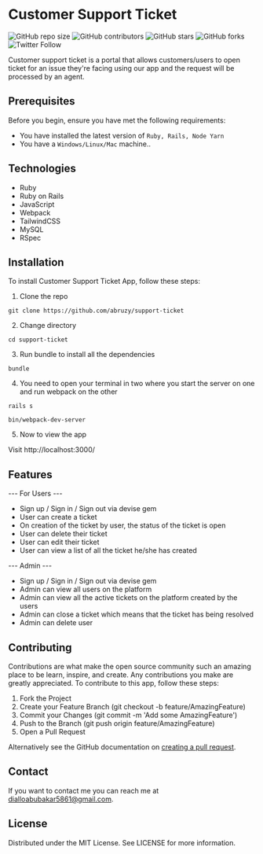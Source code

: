 # Customer Support Ticket

<!--- These are examples. See https://shields.io for others or to customize this set of shields. You might want to include dependencies, project status and licence info here --->
![GitHub repo size](https://img.shields.io/github/repo-size/abruzy/support-ticket)
![GitHub contributors](https://img.shields.io/github/contributors/abruzy/support-ticket)
![GitHub stars](https://img.shields.io/github/stars/abruzy/support-ticket?style=social)
![GitHub forks](https://img.shields.io/github/forks/abruzy/support-ticket?style=social)
![Twitter Follow](https://img.shields.io/twitter/follow/abruzy01?style=social)

Customer support ticket is a portal that allows customers/users to open ticket for an issue they're facing using our app and the request will be processed by an agent.

## Prerequisites

Before you begin, ensure you have met the following requirements:
<!--- These are just example requirements. Add, duplicate or remove as required --->
* You have installed the latest version of `Ruby, Rails, Node Yarn`
* You have a `Windows/Linux/Mac` machine..

## Technologies

- Ruby
- Ruby on Rails
- JavaScript
- Webpack
- TailwindCSS
- MySQL
- RSpec

## Installation

To install Customer Support Ticket App, follow these steps:

1. Clone the repo
```
git clone https://github.com/abruzy/support-ticket
```

2. Change directory
```
cd support-ticket
```

3. Run bundle to install all the dependencies
```
bundle
```

4. You need to open your terminal in two where you start the server on one and run webpack on the other

```
rails s
```

```
bin/webpack-dev-server
```

5. Now to view the app

Visit http://localhost:3000/

## Features

--- For Users ---

- Sign up / Sign in / Sign out via devise gem
- User can create a ticket
- On creation of the ticket by user, the status of the ticket is open
- User can delete their ticket
- User can edit their ticket
- User can view a list of all the ticket he/she has created

--- Admin ---

- Sign up / Sign in / Sign out via devise gem
- Admin can view all users on the platform
- Admin can view all the active tickets on the platform created by the users
- Admin can close a ticket which means that the ticket has being resolved
- Admin can delete user

## Contributing
Contributions are what make the open source community such an amazing place to be learn, inspire, and create. Any contributions you make are greatly appreciated.
To contribute to this app, follow these steps:

1. Fork the Project
2. Create your Feature Branch (git checkout -b feature/AmazingFeature)
3. Commit your Changes (git commit -m 'Add some AmazingFeature')
4. Push to the Branch (git push origin feature/AmazingFeature)
5. Open a Pull Request

Alternatively see the GitHub documentation on [creating a pull request](https://help.github.com/en/github/collaborating-with-issues-and-pull-requests/creating-a-pull-request).

## Contact

If you want to contact me you can reach me at dialloabubakar5861@gmail.com.

## License

Distributed under the MIT License. See LICENSE for more information.
